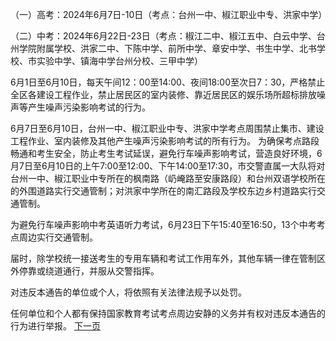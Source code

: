 （一）高考：2024年6月7日-10日（考点：台州一中、椒江职业中专、洪家中学）

  

（二）中考：2024年6月22日-23日（考点：椒江二中、椒江五中、白云中学、台州学院附属学校、洪家二中、下陈中学、前所中学、章安中学、书生中学、北书学校、市实验中学、镇海中学台州分校、三甲中学）

6月1日至6月10日，每天午间12：00至14:00、夜间18:00至次日7：30，严格禁止全区各建设工程作业，禁止居民区的室内装修、靠近居民区的娱乐场所超标排放噪声等产生噪声污染影响考试的行为。

  

6月7日至6月10日，台州一中、椒江职业中专、洪家中学考点周围禁止集市、建设工程作业、室内装修及其他产生噪声污染影响考试的所有行为。
为确保考点路段畅通和考生安全，防止考生考试延误，避免行车噪声影响考试，营造良好环境，6月7日至6月10日的上午7:00至12:00、下午14:00至17:30，市交警直属一大队将对台州一中、椒江职业中专所在的枫南路（屷崦路至安康路段）和台州双语学校所在的外围道路实行交通管制；对洪家中学所在的南汇路段及学校东边乡村道路实行交通管制。

  

为避免行车噪声影响中考英语听力考试，6月23日下午15:40至16:50，13个中考考点周边实行交通管制。

  

届时，除学校统一接送考生的专用车辆和考试工作用车外，其他车辆一律在管制区外停靠或绕道通行，并服从交警指挥。

  

对违反本通告的单位或个人，将依照有关法律法规予以处罚。

  

任何单位和个人都有保持国家教育考试考点周边安静的义务并有权对违反本通告的行为进行举报。
[下一页](马来西亚交通部长喊话泰国：恢复两国边境废弃铁路，连接老挝中国.md)